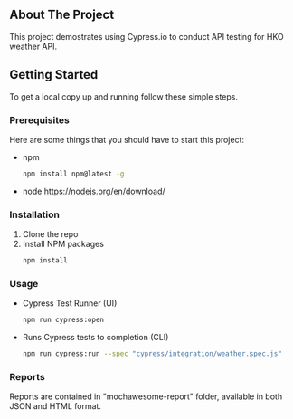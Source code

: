 ## About The Project

This project demostrates using Cypress.io to conduct API testing for HKO weather API.

## Getting Started

To get a local copy up and running follow these simple steps.

### Prerequisites

Here are some things that you should have to start this project:
* npm
  ```sh
  npm install npm@latest -g
  ```
* node https://nodejs.org/en/download/

### Installation

1. Clone the repo
2. Install NPM packages
   ```sh
   npm install
   ```

### Usage

* Cypress Test Runner (UI)
   ```sh
   npm run cypress:open
   ```
* Runs Cypress tests to completion (CLI)
   ```sh
   npm run cypress:run --spec "cypress/integration/weather.spec.js"
   ```
   
### Reports

Reports are contained in "mochawesome-report" folder, available in both JSON and HTML format.
